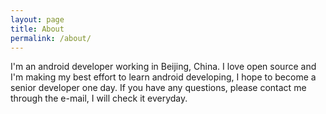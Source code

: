 ```yaml
---
layout: page
title: About
permalink: /about/
---
```


I'm an android developer working in Beijing, China. I love open source and I'm making my best effort to learn android developing, I hope to become a senior developer one day. If you have any questions, please contact me through the e-mail, I will check it everyday.
